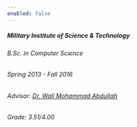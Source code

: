 ```yaml
---
enabled: false
---
```


<h5>Military Institute of Science & Technology</h5>
<div class="space-between">
    <h6>B.Sc. in 
    <!-- <span class="tooltip-text" data-toggle="tooltip" data-placement="right" title="Computer Science">CS</span> -->
    Computer Science
    </h6>
    <h6>Spring 2013 - Fall 2016</h6>
</div>
<div class="space-between">
    <h6>Advisor: <a href="https://scholar.google.com/citations?user=F7a3z4sAAAAJ&hl=en&oi=ao" target="_blank">Dr. Wali Mohammad Abdullah</a></h6>
    <h6>Grade: 3.51/4.00</h6>
</div>
